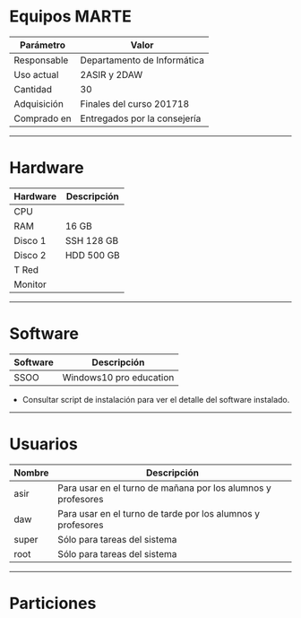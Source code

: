 
# Equipos MARTE


| Parámetro | Valor |
| --------- | ----- |
| Responsable | Departamento de Informática |
| Uso actual  | 2ASIR y 2DAW |
| Cantidad    | 30 |
| Adquisición | Finales del curso 201718 |
| Comprado en | Entregados por la consejería |

---

# Hardware

| Hardware | Descripción |
| -------- | -------------- |
| CPU      |
| RAM      | 16 GB |
| Disco 1  | SSH 128 GB |
| Disco 2  | HDD 500 GB |
| T Red    | |
| Monitor  | |

---

# Software

| Software | Descripción |
| -------- | ----------- |
| SSOO     | Windows10 pro education |

* Consultar script de instalación para ver el detalle del software instalado.

---

# Usuarios

| Nombre   | Descripción |
| -------- | ----------- |
| asir     | Para usar en el turno de mañana por los alumnos y profesores |
| daw      | Para usar en el turno de tarde por los alumnos y profesores |
| super    | Sólo para tareas del sistema |
| root     | Sólo para tareas del sistema |

---

# Particiones
